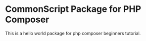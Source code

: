 # CommonScript Package for PHP Composer #

This is a hello world package for php composer beginners tutorial.

